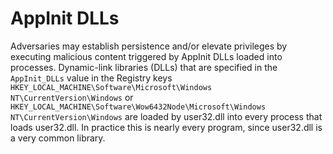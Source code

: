 # AppInit DLLs

Adversaries may establish persistence and/or elevate privileges by executing malicious content triggered by AppInit DLLs loaded into processes. Dynamic-link libraries (DLLs) that are specified in the `AppInit_DLLs` value in the Registry keys `HKEY_LOCAL_MACHINE\Software\Microsoft\Windows NT\CurrentVersion\Windows` or `HKEY_LOCAL_MACHINE\Software\Wow6432Node\Microsoft\Windows NT\CurrentVersion\Windows` are loaded by user32.dll into every process that loads user32.dll. In practice this is nearly every program, since user32.dll is a very common library.